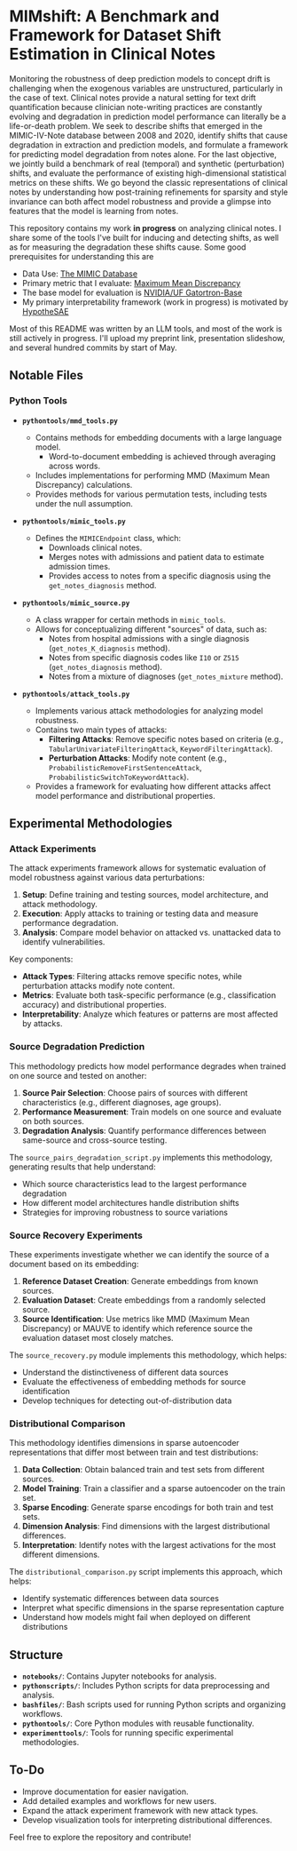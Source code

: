 # **MIMshift: A Benchmark and Framework for Dataset Shift Estimation in Clinical Notes**

Monitoring the robustness of deep prediction models to concept drift is challenging when the exogenous variables are unstructured, particularly in the case of text. Clinical notes provide a natural setting for text drift quantification because clinician note-writing practices are constantly evolving and degradation in prediction model performance can literally be a life-or-death problem. We seek to describe shifts that emerged in the MIMIC-IV-Note database between 2008 and 2020, identify shifts that cause degradation in extraction and prediction models, and formulate a framework for predicting model degradation from notes alone. For the last objective, we jointly build a benchmark of real (temporal) and synthetic (perturbation) shifts, and evaluate the performance of existing high-dimensional statistical metrics on these shifts. We go beyond the classic representations of clinical notes by understanding how post-training refinements for sparsity and style invariance can both affect model robustness and provide a glimpse into features that the model is learning from notes. 

This repository contains my work **in progress** on analyzing clinical notes. I share some of the tools I've built for inducing and detecting shifts, as well as for measuring the degradation these shifts cause. Some good prerequisites for understanding this are
- Data Use: [The MIMIC Database](https://archive.physionet.org/physiobank/database/mimicdb/)
- Primary metric that I evaluate: [Maximum Mean Discrepancy](https://jmlr.csail.mit.edu/papers/v13/gretton12a.html)
- The base model for evaluation is [NVIDIA/UF Gatortron-Base](https://www.nature.com/articles/s41746-022-00742-2)
- My primary interpretability framework (work in progress) is motivated by [HypotheSAE](https://arxiv.org/pdf/2502.04382)

Most of this README was written by an LLM tools, and most of the work is still actively in progress. I'll upload my preprint link, presentation slideshow, and several hundred commits by start of May.

## **Notable Files**

### Python Tools
- **`pythontools/mmd_tools.py`**
  - Contains methods for embedding documents with a large language model.
    - Word-to-document embedding is achieved through averaging across words.
  - Includes implementations for performing MMD (Maximum Mean Discrepancy) calculations.
  - Provides methods for various permutation tests, including tests under the null assumption.

- **`pythontools/mimic_tools.py`**
  - Defines the `MIMICEndpoint` class, which:
    - Downloads clinical notes.
    - Merges notes with admissions and patient data to estimate admission times.
    - Provides access to notes from a specific diagnosis using the `get_notes_diagnosis` method.

- **`pythontools/mimic_source.py`**
  - A class wrapper for certain methods in `mimic_tools`.
  - Allows for conceptualizing different "sources" of data, such as:
    - Notes from hospital admissions with a single diagnosis (`get_notes_K_diagnosis` method).
    - Notes from specific diagnosis codes like `I10` or `Z515` (`get_notes_diagnosis` method).
    - Notes from a mixture of diagnoses (`get_notes_mixture` method).

- **`pythontools/attack_tools.py`**
  - Implements various attack methodologies for analyzing model robustness.
  - Contains two main types of attacks:
    - **Filtering Attacks**: Remove specific notes based on criteria (e.g., `TabularUnivariateFilteringAttack`, `KeywordFilteringAttack`).
    - **Perturbation Attacks**: Modify note content (e.g., `ProbabilisticRemoveFirstSentenceAttack`, `ProbabilisticSwitchToKeywordAttack`).
  - Provides a framework for evaluating how different attacks affect model performance and distributional properties.

## **Experimental Methodologies**

### Attack Experiments

The attack experiments framework allows for systematic evaluation of model robustness against various data perturbations:

1. **Setup**: Define training and testing sources, model architecture, and attack methodology.
2. **Execution**: Apply attacks to training or testing data and measure performance degradation.
3. **Analysis**: Compare model behavior on attacked vs. unattacked data to identify vulnerabilities.

Key components:
- **Attack Types**: Filtering attacks remove specific notes, while perturbation attacks modify note content.
- **Metrics**: Evaluate both task-specific performance (e.g., classification accuracy) and distributional properties.
- **Interpretability**: Analyze which features or patterns are most affected by attacks.

### Source Degradation Prediction

This methodology predicts how model performance degrades when trained on one source and tested on another:

1. **Source Pair Selection**: Choose pairs of sources with different characteristics (e.g., different diagnoses, age groups).
2. **Performance Measurement**: Train models on one source and evaluate on both sources.
3. **Degradation Analysis**: Quantify performance differences between same-source and cross-source testing.

The `source_pairs_degradation_script.py` implements this methodology, generating results that help understand:
- Which source characteristics lead to the largest performance degradation
- How different model architectures handle distribution shifts
- Strategies for improving robustness to source variations

### Source Recovery Experiments

These experiments investigate whether we can identify the source of a document based on its embedding:

1. **Reference Dataset Creation**: Generate embeddings from known sources.
2. **Evaluation Dataset**: Create embeddings from a randomly selected source.
3. **Source Identification**: Use metrics like MMD (Maximum Mean Discrepancy) or MAUVE to identify which reference source the evaluation dataset most closely matches.

The `source_recovery.py` module implements this methodology, which helps:
- Understand the distinctiveness of different data sources
- Evaluate the effectiveness of embedding methods for source identification
- Develop techniques for detecting out-of-distribution data

### Distributional Comparison

This methodology identifies dimensions in sparse autoencoder representations that differ most between train and test distributions:

1. **Data Collection**: Obtain balanced train and test sets from different sources.
2. **Model Training**: Train a classifier and a sparse autoencoder on the train set.
3. **Sparse Encoding**: Generate sparse encodings for both train and test sets.
4. **Dimension Analysis**: Find dimensions with the largest distributional differences.
5. **Interpretation**: Identify notes with the largest activations for the most different dimensions.

The `distributional_comparison.py` script implements this approach, which helps:
- Identify systematic differences between data sources
- Interpret what specific dimensions in the sparse representation capture
- Understand how models might fail when deployed on different distributions

## **Structure**

- **`notebooks/`**: Contains Jupyter notebooks for analysis.
- **`pythonscripts/`**: Includes Python scripts for data preprocessing and analysis.
- **`bashfiles/`**: Bash scripts used for running Python scripts and organizing workflows.
- **`pythontools/`**: Core Python modules with reusable functionality.
- **`experimenttools/`**: Tools for running specific experimental methodologies.

## **To-Do**
- Improve documentation for easier navigation.
- Add detailed examples and workflows for new users.
- Expand the attack experiment framework with new attack types.
- Develop visualization tools for interpreting distributional differences.

Feel free to explore the repository and contribute!
